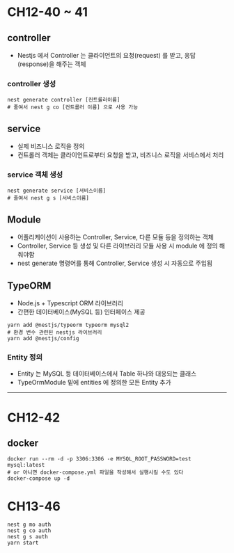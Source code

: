 # CH12-40 ~ 41
## controller
- Nestjs 에서 Controller 는 클라이언트의 요청(request) 를 받고, 응답(response)을 해주는 객체

### controller 생성
```shell
nest generate controller [컨트롤러이름]
# 줄여서 nest g co [컨트롤러 이름] 으로 사용 가능
```

## service
- 실제 비즈니스 로직을 정의
- 컨트롤러 객체는 클라이언트로부터 요청을 받고, 비즈니스 로직을 서비스에서 처리

### service 객체 생성
```shell
nest generate service [서비스이름]
# 줄여서 nest g s [서비스이름]
```

## Module
- 어플리케이션이 사용하는 Controller, Service, 다른 모듈 등을 정의하는 객체
- Controller, Service 등 생성 및 다른 라이브러리 모듈 사용 시 module 에 정의 해줘야함
- nest generate 명령어를 통해 Controller, Service 생성 시 자동으로 주입됨

## TypeORM
- Node.js + Typescript ORM 라이브러리
- 간편한 데이터베이스(MySQL 등) 인터페이스 제공
```shell
yarn add @nestjs/typeorm typeorm mysql2
# 환경 변수 관련된 nestjs 라이브러리
yarn add @nestjs/config
```

### Entity 정의
- Entity 는 MySQL 등 데이터베이스에서 Table 하나와 대응되는 클래스
- TypeOrmModule 밑에 entities 에 정의한 모든 Entity 추가 

---

# CH12-42

## docker
```shell
docker run --rm -d -p 3306:3306 -e MYSQL_ROOT_PASSWORD=test mysql:latest
# or 아니면 docker-compose.yml 파일을 작성해서 실행시킬 수도 있다
docker-compose up -d
```
# CH13-46
```shell
nest g mo auth
nest g co auth
nest g s auth
yarn start
```